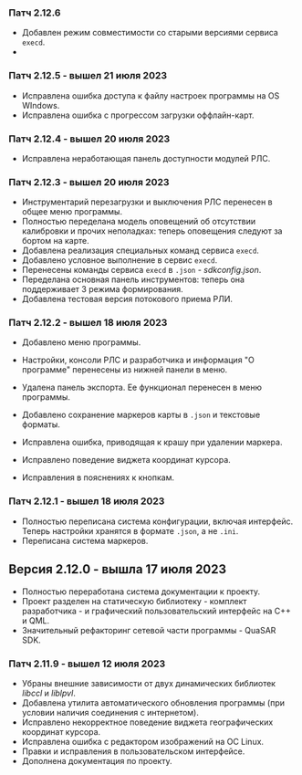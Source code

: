 ### Патч 2.12.6

- Добавлен режим совместимости со старыми версиями сервиса `execd`.
- 

### Патч 2.12.5 - вышел 21 июля 2023

- Исправлена ошибка доступа к файлу настроек программы на OS WIndows.
- Исправлена ошибка с прогрессом загрузки оффлайн-карт.

### Патч 2.12.4 - вышел 20 июля 2023

- Исправлена неработающая панель доступности модулей РЛС.

### Патч 2.12.3 - вышел 20 июля 2023

- Инструментарий перезагрузки и выключения РЛС перенесен в общее меню программы.
- Полностью переделана модель оповещений об отсутствии калибровки и прочих неполадках: теперь оповещения следуют за бортом на карте.
- Добавлена реализация специальных команд сервиса `execd`.
- Добавлено условное выполнение в сервис `execd`.
- Перенесены команды сервиса `execd` в `.json` - *sdkconfig.json*.
- Переделана основная панель инструментов: теперь она поддерживает 3 режима формирования.
- Добавлена тестовая версия потокового приема РЛИ.

### Патч 2.12.2 - вышел 18 июля 2023

- Добавлено меню программы.
- Настройки, консоли РЛС и разработчика и информация "О программе" перенесены из нижней панели в меню.
- Удалена панель экспорта. Ее функционал перенесен в меню программы.

- Добавлено сохранение маркеров карты в `.json` и текстовые форматы.

- Исправлена ошибка, приводящая к крашу при удалении маркера.

- Исправлено поведение виджета координат курсора.

- Исправления в пояснениях к кнопкам.

### Патч 2.12.1 - вышел 18 июля 2023

- Полностью переписана система конфигурации, включая интерфейс. Теперь настройки хранятся в формате `.json`, а не `.ini`.
- Переписана система маркеров.

## Версия 2.12.0 - вышла 17 июля 2023

- Полностью переработана система документации к проекту.
- Проект разделен на статическую библиотеку - комплект разработчика - и графический пользовательский интерфейс на C++ и QML. 
- Значительный рефакторинг сетевой части программы - QuaSAR SDK.

### Патч 2.11.9 - вышел 12 июля 2023

- Убраны внешние зависимости от двух динамических библиотек *libccl* и *liblpvl*.
- Добавлена утилита автоматического обновления программы (при условии наличия соединения с интернетом).
- Исправлено некорректное поведение виджета географических координат курсора.
- Исправлена ошибка с редактором изображений на ОС Linux.
- Правки и исправления в пользовательском интерфейсе.
- Дополнена документация по проекту.